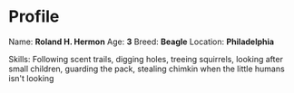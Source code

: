 # Profile
Name: **Roland H. Hermon** Age: **3**
Breed: **Beagle** Location: **Philadelphia**

Skills: Following scent trails, digging holes, treeing squirrels, looking after small children, guarding the pack, stealing chimkin when the little humans isn't looking